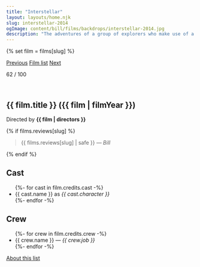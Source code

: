 ```yaml
---
title: "Interstellar"
layout: layouts/home.njk
slug: interstellar-2014
ogImage: content/bill/films/backdrops/interstellar-2014.jpg
description: "The adventures of a group of explorers who make use of a newly discovered wormhole to surpass the limitations on human space travel and conquer the vast distances involved in an interstellar voyage."
---
```


{% set film = films[slug] %}

<nav class="films">
  <a class="prev" href="../dallas-buyers-club-2013">Previous</a>
  <a href="../">Film list</a>
  <a class="next" href="../mr-turner-2014">Next</a>
</nav>

<p>62 / 100</p>

<article class="film slug-interstellar-2014">
  <div class="backdrop-and-poster">
    <img class="poster" src="../films/posters/{{ slug }}.jpg" alt="">
    <img class="backdrop" src="../films/backdrops/{{ slug }}.jpg" alt="">
  </div>

  <h1>{{ film.title }} ({{ film | filmYear }})</h1>

  

  <p class="director">
    Directed by <strong>{{ film | directors }}</strong>
  </p>

  {% if films.reviews[slug] %}
    <blockquote> 
      {{ films.reviews[slug] | safe }} <em>— Bill</em>
    </blockquote> 
  {% endif %}

  <h2>
    Cast
  </h2>
  <ul>
    {%- for cast in film.credits.cast -%}
      <li>
        {{ cast.name }} as <em>{{ cast.character }}</em>
      </li>
    {%- endfor -%}
  </ul>

  <h2>
    Crew
  </h2>
  <ul>
    {%- for crew in film.credits.crew -%}
      <li>
        {{ crew.name }} &mdash; <em>{{ crew.job }}</em>
      </li>
    {%- endfor -%}
  </ul>
</article>
<footer>
  <a href="../about">About this list</a>
</footer>
